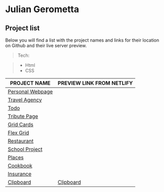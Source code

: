 # Julian Gerometta

## Project list

Below you will find a list with the project names and links for their location on Github and their live server preview.


> Tech:

> - Html
> - CSS


| PROJECT NAME     |  PREVIEW LINK FROM NETLIFY|
| ------------     |  ------------ |
| [Personal Webpage](https://github.com/JulianGerometta/Personal-CV-project) |
| [Travel Agency](https://github.com/JulianGerometta/Project-Code-Travel-Agency)    |
| [Todo](https://github.com/JulianGerometta/Todo-App)             |
| [Tribute Page](https://github.com/JulianGerometta/Tribute-Page-Project)     |
| [Grid Cards](https://github.com/JulianGerometta/Grid-Cards-Project)      |
| [Flex Grid](https://github.com/JulianGerometta/Project-code-Flex-with-frontend-mentro-)       |
| [Restaurant](https://github.com/JulianGerometta/Project-Code-Restaurant)       |
| [School Project](https://github.com/JulianGerometta/Project-Code-School-website-)   |  
| [Places](https://github.com/JulianGerometta/Project-Code-Places-)           |
| [Cookbook](https://github.com/JulianGerometta/Project-Code-Cookbook-v1-)         |
| [Insurance](https://github.com/JulianGerometta/Project-Code-Insurance)        |
| [Clipboard](https://github.com/JulianGerometta/Clipboard-Project)         |    [Clipboard](https://frontend-course-project-clipboard.netlify.app/)


